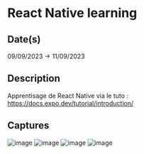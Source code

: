 # React Native learning

## Date(s)

09/09/2023 -> 11/09/2023

## Description

Apprentisage de React Native via le tuto : https://docs.expo.dev/tutorial/introduction/

## Captures

![image](https://github.com/NathanLombardelli/React_Native_learning/assets/55028792/10e51dc7-f772-4ac7-ad94-71ffdabbfa27)
![image](https://github.com/NathanLombardelli/React_Native_learning/assets/55028792/10550fe3-5a91-402d-93c4-779e1e9f2405)
![image](https://github.com/NathanLombardelli/React_Native_learning/assets/55028792/f59e568d-a14a-4581-bfd6-5b9203738563)
![image](https://github.com/NathanLombardelli/React_Native_learning/assets/55028792/82d22c97-d7f3-4ec5-9076-107f0d623e01)


